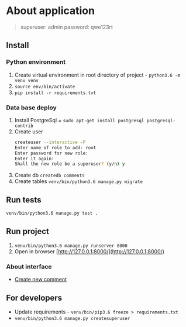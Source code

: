 # About application

> superuser: admin
> password: qwe123rt

## Install

### Python environment
1. Create virtual environment in root directory of project - `python3.6 -m venv venv`
2. `source env/bin/activate`
3. `pip install -r requirements.txt`

### Data base deploy
1. Install PostgreSql = `sudo apt-get install postgresql postgresql-contrib`
2. Create user 
    ```bash
    createuser --interactive -P
    Enter name of role to add: root
    Enter password for new role: 
    Enter it again: 
    Shall the new role be a superuser? (y/n) y
    ```
3. Create db `createdb comments`
4. Create tables `venv/bin/python3.6 manage.py migrate`

## Run tests
`venv/bin/python3.6 manage.py test .`

## Run project
1. `venv/bin/python3.6 manage.py runserver 8000`
2. Open in browser [http://127.0.0.1:8000/](http://127.0.0.1:8000/)
### About interface
+ [Create new comment](http://127.0.0.1:8000/api/comment/)
 

## For developers
+ Update requirements - `venv/bin/pip3.6 freeze > requirements.txt`
+ `venv/bin/python3.6 manage.py createsuperuser`
